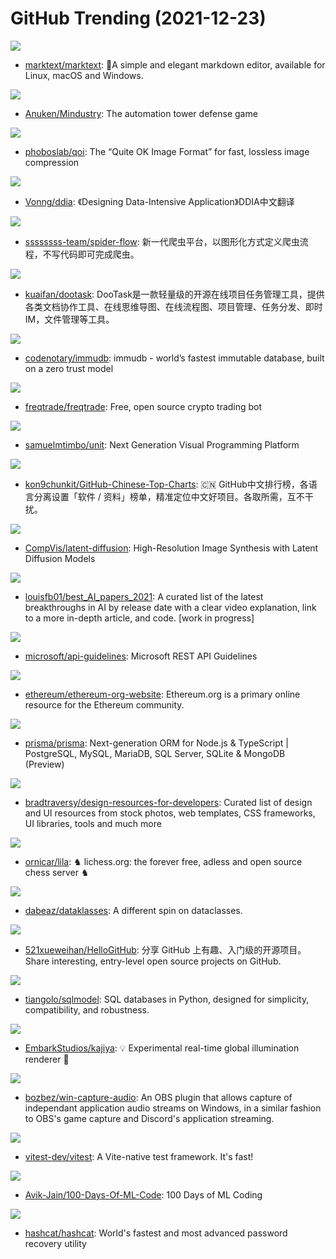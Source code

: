# GitHub Trending (2021-12-23)

![](https://img.shields.io/badge/JavaScript-New%20143-green?style=flat-square&logo=appveyor)
- [marktext/marktext](https://github.com/marktext/marktext): 📝A simple and elegant markdown editor, available for Linux, macOS and Windows.

![](https://img.shields.io/badge/Java-New%2025-green?style=flat-square&logo=appveyor)
- [Anuken/Mindustry](https://github.com/Anuken/Mindustry): The automation tower defense game

![](https://img.shields.io/badge/C-New%20179-green?style=flat-square&logo=appveyor)
- [phoboslab/qoi](https://github.com/phoboslab/qoi): The “Quite OK Image Format” for fast, lossless image compression

![](https://img.shields.io/badge/Python-New%20111-green?style=flat-square&logo=appveyor)
- [Vonng/ddia](https://github.com/Vonng/ddia): 《Designing Data-Intensive Application》DDIA中文翻译

![](https://img.shields.io/badge/Java-New%20213-green?style=flat-square&logo=appveyor)
- [ssssssss-team/spider-flow](https://github.com/ssssssss-team/spider-flow): 新一代爬虫平台，以图形化方式定义爬虫流程，不写代码即可完成爬虫。

![](https://img.shields.io/badge/PHP-New%2085-green?style=flat-square&logo=appveyor)
- [kuaifan/dootask](https://github.com/kuaifan/dootask): DooTask是一款轻量级的开源在线项目任务管理工具，提供各类文档协作工具、在线思维导图、在线流程图、项目管理、任务分发、即时IM，文件管理等工具。

![](https://img.shields.io/badge/Go-New%20356-green?style=flat-square&logo=appveyor)
- [codenotary/immudb](https://github.com/codenotary/immudb): immudb - world’s fastest immutable database, built on a zero trust model

![](https://img.shields.io/badge/Python-New%2084-green?style=flat-square&logo=appveyor)
- [freqtrade/freqtrade](https://github.com/freqtrade/freqtrade): Free, open source crypto trading bot

![](https://img.shields.io/badge/TypeScript-New%20105-green?style=flat-square&logo=appveyor)
- [samuelmtimbo/unit](https://github.com/samuelmtimbo/unit): Next Generation Visual Programming Platform

![](https://img.shields.io/badge/Java-New%20261-green?style=flat-square&logo=appveyor)
- [kon9chunkit/GitHub-Chinese-Top-Charts](https://github.com/kon9chunkit/GitHub-Chinese-Top-Charts): 🇨🇳 GitHub中文排行榜，各语言分离设置「软件 / 资料」榜单，精准定位中文好项目。各取所需，互不干扰。

![](https://img.shields.io/badge/Python-New%2029-green?style=flat-square&logo=appveyor)
- [CompVis/latent-diffusion](https://github.com/CompVis/latent-diffusion): High-Resolution Image Synthesis with Latent Diffusion Models

![](https://img.shields.io/badge/none-New%2038-green?style=flat-square&logo=appveyor)
- [louisfb01/best_AI_papers_2021](https://github.com/louisfb01/best_AI_papers_2021): A curated list of the latest breakthroughs in AI by release date with a clear video explanation, link to a more in-depth article, and code. [work in progress]

![](https://img.shields.io/badge/none-New%2036-green?style=flat-square&logo=appveyor)
- [microsoft/api-guidelines](https://github.com/microsoft/api-guidelines): Microsoft REST API Guidelines

![](https://img.shields.io/badge/JavaScript-New%2021-green?style=flat-square&logo=appveyor)
- [ethereum/ethereum-org-website](https://github.com/ethereum/ethereum-org-website): Ethereum.org is a primary online resource for the Ethereum community.

![](https://img.shields.io/badge/TypeScript-New%20133-green?style=flat-square&logo=appveyor)
- [prisma/prisma](https://github.com/prisma/prisma): Next-generation ORM for Node.js & TypeScript | PostgreSQL, MySQL, MariaDB, SQL Server, SQLite & MongoDB (Preview)

![](https://img.shields.io/badge/none-New%2041-green?style=flat-square&logo=appveyor)
- [bradtraversy/design-resources-for-developers](https://github.com/bradtraversy/design-resources-for-developers): Curated list of design and UI resources from stock photos, web templates, CSS frameworks, UI libraries, tools and much more

![](https://img.shields.io/badge/Scala-New%2050-green?style=flat-square&logo=appveyor)
- [ornicar/lila](https://github.com/ornicar/lila): ♞ lichess.org: the forever free, adless and open source chess server ♞

![](https://img.shields.io/badge/Python-New%20104-green?style=flat-square&logo=appveyor)
- [dabeaz/dataklasses](https://github.com/dabeaz/dataklasses): A different spin on dataclasses.

![](https://img.shields.io/badge/Python-New%20104-green?style=flat-square&logo=appveyor)
- [521xueweihan/HelloGitHub](https://github.com/521xueweihan/HelloGitHub): 分享 GitHub 上有趣、入门级的开源项目。Share interesting, entry-level open source projects on GitHub.

![](https://img.shields.io/badge/Python-New%2042-green?style=flat-square&logo=appveyor)
- [tiangolo/sqlmodel](https://github.com/tiangolo/sqlmodel): SQL databases in Python, designed for simplicity, compatibility, and robustness.

![](https://img.shields.io/badge/Rust-New%20183-green?style=flat-square&logo=appveyor)
- [EmbarkStudios/kajiya](https://github.com/EmbarkStudios/kajiya): 💡 Experimental real-time global illumination renderer 🦀

![](https://img.shields.io/badge/C%2B%2B-New%2031-green?style=flat-square&logo=appveyor)
- [bozbez/win-capture-audio](https://github.com/bozbez/win-capture-audio): An OBS plugin that allows capture of independant application audio streams on Windows, in a similar fashion to OBS's game capture and Discord's application streaming.

![](https://img.shields.io/badge/TypeScript-New%20333-green?style=flat-square&logo=appveyor)
- [vitest-dev/vitest](https://github.com/vitest-dev/vitest): A Vite-native test framework. It's fast!

![](https://img.shields.io/badge/none-New%2018-green?style=flat-square&logo=appveyor)
- [Avik-Jain/100-Days-Of-ML-Code](https://github.com/Avik-Jain/100-Days-Of-ML-Code): 100 Days of ML Coding

![](https://img.shields.io/badge/C-New%2021-green?style=flat-square&logo=appveyor)
- [hashcat/hashcat](https://github.com/hashcat/hashcat): World's fastest and most advanced password recovery utility

